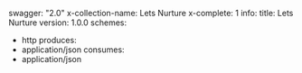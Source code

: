 swagger: "2.0"
x-collection-name: Lets Nurture
x-complete: 1
info:
  title: Lets Nurture
  version: 1.0.0
schemes:
- http
produces:
- application/json
consumes:
- application/json